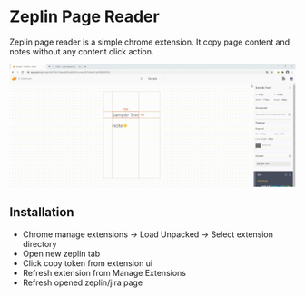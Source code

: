 # Zeplin Page Reader

Zeplin page reader is a simple chrome extension. It copy page content and notes without any content click action.

![](ZeplinPageReader.gif)

## Installation

- Chrome manage extensions -> Load Unpacked -> Select extension directory
- Open new zeplin tab
- Click copy token from extension ui
- Refresh extension from Manage Extensions
- Refresh opened zeplin/jira page
